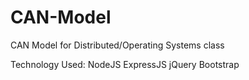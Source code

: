 # CAN-Model
CAN Model for Distributed/Operating Systems class 

Technology Used:
NodeJS
ExpressJS
jQuery
Bootstrap



